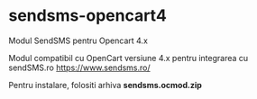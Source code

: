 # sendsms-opencart4

Modul SendSMS pentru Opencart 4.x

Modul compatibil cu OpenCart versiune 4.x pentru integrarea cu sendSMS.ro https://www.sendsms.ro/

Pentru instalare, folositi arhiva **sendsms.ocmod.zip**
